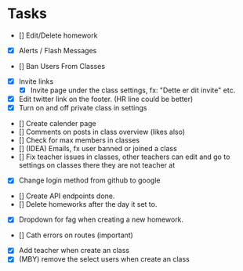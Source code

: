 # Tasks

-   [] Edit/Delete homework
-   [x] Alerts / Flash Messages
-   [] Ban Users From Classes
-   [x] Invite links
    -   [x] Invite page under the class settings, fx: "Dette er dit invite" etc.
-   [x] Edit twitter link on the footer. (HR line could be better)
-   [x] Turn on and off private class in settings
-   [] Create calender page
-   [] Comments on posts in class overview (likes also)
-   [] Check for max members in classes
-   [] (IDEA) Emails, fx user banned or joined a class
-   [] Fix teacher issues in classes, other teachers can edit and go to settings on classes there they are not teacher at
-   [x] Change login method from github to google
-   [] Create API endpoints done.
-   [] Delete homeworks after the day it set to.
-   [x] Dropdown for fag when creating a new homework.
-   [] Cath errors on routes (important)
-   [x] Add teacher when create an class
-   [x] (MBY) remove the select users when create an class
